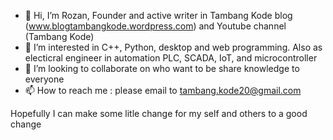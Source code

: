- 👋 Hi, I’m Rozan, Founder and active writer in Tambang Kode blog (www.blogtambangkode.wordpress.com) and Youtube channel (Tambang Kode)
- 👀 I’m interested in C++, Python, desktop and web programming. Also as electicral engineer in automation PLC, SCADA, IoT, and microcontroller
- 💞️ I’m looking to collaborate on who want to be share knowledge to everyone
- 📫 How to reach me : please email to tambang.kode20@gmail.com

Hopefully I can make some litle change for my self and others to a good change
